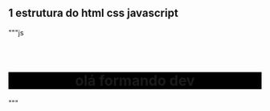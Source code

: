 ## 1 estrutura do html css javascript

"""js

<!DOCTYPE html> 

<html lang="pt-br"> 

<head> 

  <meta charset="utf-8">
  <title>teste</title>

</head> 

<style>
  /*css, estilização*/

  .quadrado{
   
  background-color: black; /*cor de fundo*/
  text-align: center; /*centraliza no meio da tela*/

  }

</style>


<body> 

  <div class="quadrado">

  <h1> olá formando dev </h1>

  
  </div>

</body> 

<script>
  //programação em javascript 

  let n1 = window.document.getElementsByTagName('h1')[0]
  n1.style.color = "white" //color, cor da fonte
</script>

</html>

"""